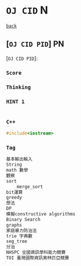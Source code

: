 <link id="style_css" rel="stylesheet" type="text/css" href="/OJ_ans/style.css">

# `OJ CID` N

[`back`](../)

## [`OJ CID PID`] PN

[`OJ CID PID`]:

### `Score`

### `Thinking`

### `HINT 1`

```txt

```

### `C++`

```c++
#include<iostream>
```

### `Tag`

```txt
基本輸出輸入
String
math 數學
觀察
sort
	merge_sort
bit運算
greedy
想法
DP
模擬constructive algorithms
Binary Search
graphs
家庭暴力防治法
trie 字典數
seg_tree
分治
NHSPC 全國資訊學科能力競賽
TOI 臺灣國際資訊奧林匹亞競賽
```
